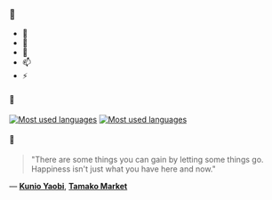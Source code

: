 ### 👋

- 🔭
- 🌱
- 💬
- 📫
- ⚡

#### 🧏

[![Most used languages](https://github-readme-stats-aynah.vercel.app/api/top-langs/?username=aynh&theme=solarized-dark&langs_count=6&layout=compact&hide_title=true)](https://github.com/anuraghazra/github-readme-stats#gh-dark-mode-only)
[![Most used languages](https://github-readme-stats-aynah.vercel.app/api/top-langs/?username=aynh&theme=solarized-light&langs_count=6&layout=compact&hide_title=true)](https://github.com/anuraghazra/github-readme-stats#gh-light-mode-only)

#### 💬

> "There are some things you can gain by letting some things go. Happiness isn't just what you have here and now."

&mdash; [**Kunio Yaobi**](https://myanimelist.net/character.php?q=Kunio%20Yaobi&cat=character), [**Tamako Market**](https://myanimelist.net/search/all?q=Tamako%20Market&cat=all)
